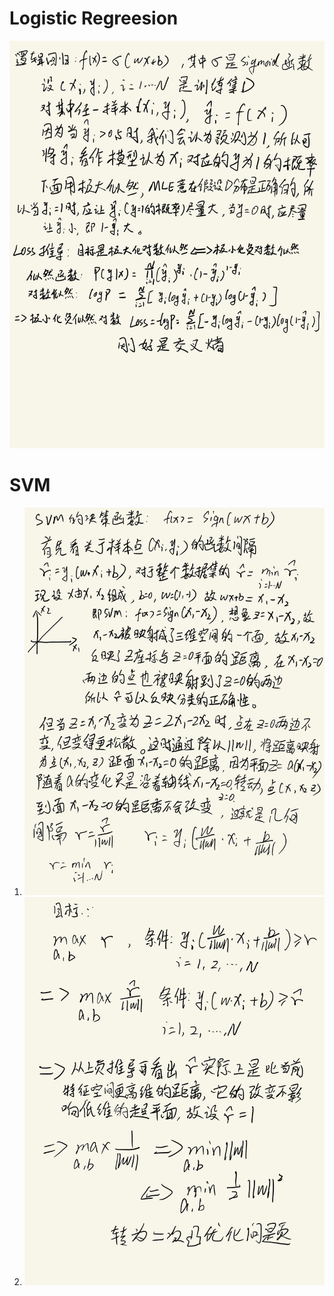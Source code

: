 # Logistic Regreesion
![](https://github.com/Deep-Learning-Studyroom/offer/blob/master/pictures/LR.jpg) 
# SVM

1. ![](https://github.com/Deep-Learning-Studyroom/offer/blob/master/pictures/函数距离.jpg) 
2. ![](https://github.com/Deep-Learning-Studyroom/offer/blob/master/pictures/SVM二次规划推导.jpg) 

